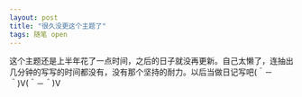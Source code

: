 ```yaml
---
layout: post
title: "很久没更这个主题了"
tags: 随笔 open
---
```


这个主题还是上半年花了一点时间，之后的日子就没再更新。自己太懒了，连抽出几分钟的写写的时间都没有，没有那个坚持的耐力。以后当做日记写吧(＾－＾)V(＾－＾)V